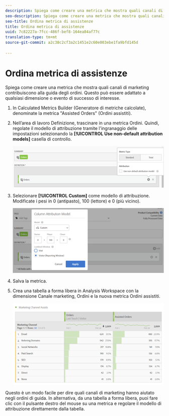 ```yaml
---
description: Spiega come creare una metrica che mostra quali canali di marketing contribuiscono alla guida degli ordini. Questo può essere adattato a qualsiasi dimensione o evento di successo di interesse.
seo-description: Spiega come creare una metrica che mostra quali canali di marketing contribuiscono alla guida degli ordini. Questo può essere adattato a qualsiasi dimensione o evento di successo di interesse.
seo-title: Ordina metrica di assistenze
title: Ordina metrica di assistenze
uuid: 7c82227a-7fcc-486f-bef8-164ea84af77c
translation-type: tm+mt
source-git-commit: a2c38c2cf3a2c1451e2c60e003ebe1fa9bfd145d

---
```



# Ordina metrica di assistenze

Spiega come creare una metrica che mostra quali canali di marketing contribuiscono alla guida degli ordini. Questo può essere adattato a qualsiasi dimensione o evento di successo di interesse.

1. In Calculated Metrics Builder (Generatore di metriche calcolate), denominate la metrica "Assisted Orders" (Ordini assistiti).
1. Nell’area di lavoro Definizione, trascinare in una metrica Ordini. Quindi, regolate il modello di attribuzione tramite l'ingranaggio delle impostazioni selezionando la **[!UICONTROL Use non-default attribution models]** casella di controllo.

   ![](assets/attr-model.png)

1. Selezionare **[!UICONTROL Custom]** come modello di attribuzione. Modificate i pesi in 0 (antipasto), 100 (lettore) e 0 (più vicino).

   ![](assets/custom-attr-model.png)

1. Salva la metrica.
1. Crea una tabella a forma libera in Analysis Workspace con la dimensione Canale marketing, Ordini e la nuova metrica Ordini assistiti.

   ![](assets/mktg-channel-assists.png)

Questo è un modo facile per dire quali canali di marketing hanno aiutato negli ordini di guida. In alternativa, da una tabella a forma libera, puoi fare clic con il pulsante destro del mouse su una metrica e regolare il modello di attribuzione direttamente dalla tabella.
